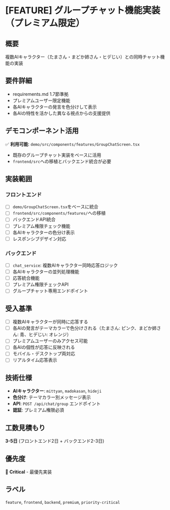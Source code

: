 # [FEATURE] グループチャット機能実装（プレミアム限定）

## 概要
複数AIキャラクター（たまさん・まどか姉さん・ヒデじい）との同時チャット機能の実装

## 要件詳細
- requirements.md 1.7節準拠
- プレミアムユーザー限定機能
- 各AIキャラクターの発言を色分けして表示
- 各AIの特性を活かした異なる視点からの支援提供

## デモコンポーネント活用
✅ **利用可能**: `demo/src/components/features/GroupChatScreen.tsx`
- 既存のグループチャット実装をベースに活用
- `frontend/src`への移植とバックエンド統合が必要

## 実装範囲

### フロントエンド
- [ ] `demo/GroupChatScreen.tsx`をベースに統合
- [ ] `frontend/src/components/features/`への移植
- [ ] バックエンドAPI統合
- [ ] プレミアム権限チェック機能
- [ ] 各AIキャラクターの色分け表示
- [ ] レスポンシブデザイン対応

### バックエンド
- [ ] `chat_service`: 複数AIキャラクター同時応答ロジック
- [ ] 各AIキャラクターの並列処理機能
- [ ] 応答統合機能
- [ ] プレミアム権限チェックAPI
- [ ] グループチャット専用エンドポイント

## 受入基準
- [ ] 複数AIキャラクターが同時に応答する
- [ ] 各AIの発言がテーマカラーで色分けされる（たまさん: ピンク、まどか姉さん: 青、ヒデじい: オレンジ）
- [ ] プレミアムユーザーのみアクセス可能
- [ ] 各AIの個性が応答に反映される
- [ ] モバイル・デスクトップ両対応
- [ ] リアルタイム応答表示

## 技術仕様
- **AIキャラクター**: `mittyan`, `madokasan`, `hideji`
- **色分け**: テーマカラー別メッセージ表示
- **API**: `POST /api/chat/group` エンドポイント
- **認証**: プレミアム権限必須

## 工数見積もり
**3-5日** (フロントエンド2日 + バックエンド2-3日)

## 優先度
🚀 **Critical** - 最優先実装

## ラベル
`feature`, `frontend`, `backend`, `premium`, `priority-critical`